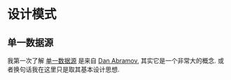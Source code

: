 # 设计模式

## 单一数据源

我第一次了解 [单一数据源](https://redux.js.org/understanding/thinking-in-redux/three-principles#single-source-of-truth) 是来自 [Dan Abramov](https://x.com/dan_abramov?s=20), 其实它是一个非常大的概念. 或者换句话我在这里只是取其基本设计思想.
